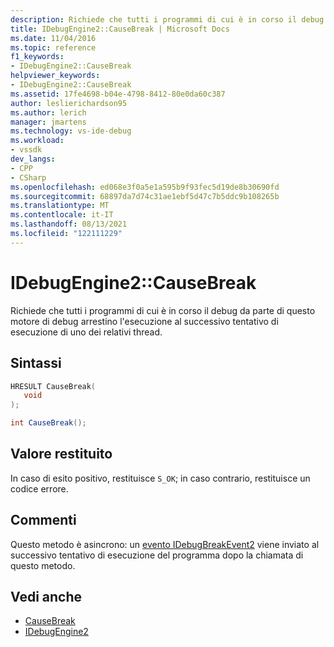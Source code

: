 ```yaml
---
description: Richiede che tutti i programmi di cui è in corso il debug da parte di questo motore di debug arrestino l'esecuzione al successivo tentativo di esecuzione di uno dei relativi thread.
title: IDebugEngine2::CauseBreak | Microsoft Docs
ms.date: 11/04/2016
ms.topic: reference
f1_keywords:
- IDebugEngine2::CauseBreak
helpviewer_keywords:
- IDebugEngine2::CauseBreak
ms.assetid: 17fe4698-b04e-4798-8412-80e0da60c387
author: leslierichardson95
ms.author: lerich
manager: jmartens
ms.technology: vs-ide-debug
ms.workload:
- vssdk
dev_langs:
- CPP
- CSharp
ms.openlocfilehash: ed068e3f0a5e1a595b9f93fec5d19de8b30690fd
ms.sourcegitcommit: 68897da7d74c31ae1ebf5d47c7b5ddc9b108265b
ms.translationtype: MT
ms.contentlocale: it-IT
ms.lasthandoff: 08/13/2021
ms.locfileid: "122111229"
---
```

# <a name="idebugengine2causebreak"></a>IDebugEngine2::CauseBreak
Richiede che tutti i programmi di cui è in corso il debug da parte di questo motore di debug arrestino l'esecuzione al successivo tentativo di esecuzione di uno dei relativi thread.

## <a name="syntax"></a>Sintassi

```cpp
HRESULT CauseBreak( 
   void 
);
```

```csharp
int CauseBreak();
```

## <a name="return-value"></a>Valore restituito
 In caso di esito positivo, restituisce `S_OK`; in caso contrario, restituisce un codice errore.

## <a name="remarks"></a>Commenti
 Questo metodo è asincrono: un [evento IDebugBreakEvent2](../../../extensibility/debugger/reference/idebugbreakevent2.md) viene inviato al successivo tentativo di esecuzione del programma dopo la chiamata di questo metodo.

## <a name="see-also"></a>Vedi anche
- [CauseBreak](../../../extensibility/debugger/reference/idebugprogram2-causebreak.md)
- [IDebugEngine2](../../../extensibility/debugger/reference/idebugengine2.md)
